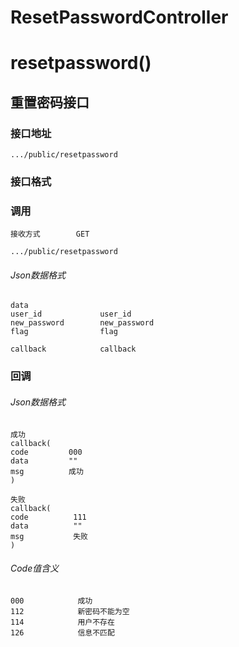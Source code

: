 # ResetPasswordController #
# resetpassword() #
## 重置密码接口


### 接口地址


```
.../public/resetpassword
```

### 接口格式

### 调用

```
接收方式        GET
```

```
.../public/resetpassword
```

###### Json数据格式
```
data
user_id             user_id
new_password        new_password
flag                flag

callback            callback
```

### 回调
###### Json数据格式

```
成功
callback(
code         000
data         ""
msg          成功
)
```

```
失败
callback(
code          111
data          ""
msg           失败
)
```

###### Code值含义

```
000            成功
112            新密码不能为空
114            用户不存在
126            信息不匹配
```